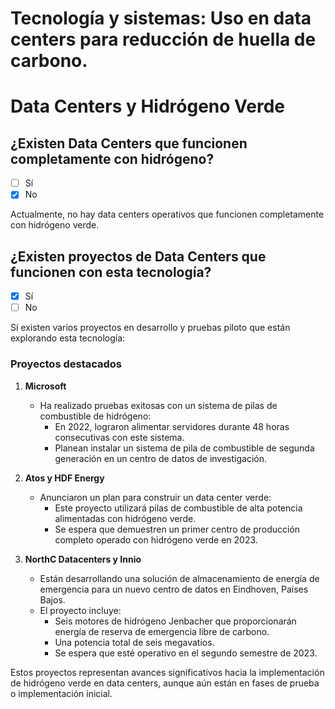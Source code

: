 # Tecnología y sistemas: Uso en data centers para reducción de huella de carbono.
# Data Centers y Hidrógeno Verde
## ¿Existen Data Centers que funcionen completamente con hidrógeno?

- [ ] Sí
- [x] No

Actualmente, no hay data centers operativos que funcionen completamente con hidrógeno verde.

## ¿Existen proyectos de Data Centers que funcionen con esta tecnología?

- [x] Sí
- [ ] No

Sí existen varios proyectos en desarrollo y pruebas piloto que están explorando esta tecnología:

### Proyectos destacados

1. **Microsoft**
   - Ha realizado pruebas exitosas con un sistema de pilas de combustible de hidrógeno:
     - En 2022, lograron alimentar servidores durante 48 horas consecutivas con este sistema.
     - Planean instalar un sistema de pila de combustible de segunda generación en un centro de datos de investigación.

2. **Atos y HDF Energy**
   - Anunciaron un plan para construir un data center verde:
     - Este proyecto utilizará pilas de combustible de alta potencia alimentadas con hidrógeno verde.
     - Se espera que demuestren un primer centro de producción completo operado con hidrógeno verde en 2023.

3. **NorthC Datacenters y Innio**
   - Están desarrollando una solución de almacenamiento de energía de emergencia para un nuevo centro de datos en Eindhoven, Países Bajos.
   - El proyecto incluye:
     - Seis motores de hidrógeno Jenbacher que proporcionarán energía de reserva de emergencia libre de carbono.
     - Una potencia total de seis megavatios.
     - Se espera que esté operativo en el segundo semestre de 2023.

Estos proyectos representan avances significativos hacia la implementación de hidrógeno verde en data centers, aunque aún están en fases de prueba o implementación inicial.

